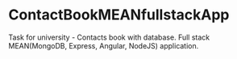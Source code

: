 # ContactBookMEANfullstackApp
Task for university - Contacts book with database. Full stack MEAN(MongoDB, Express, Angular, NodeJS) application.
